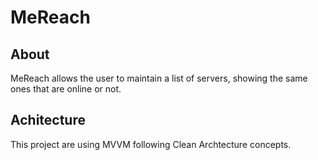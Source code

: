 # MeReach

## About

MeReach allows the user to maintain a list of servers, showing the same ones that are online or not.

## Achitecture

This project are using MVVM following Clean Archtecture concepts.
